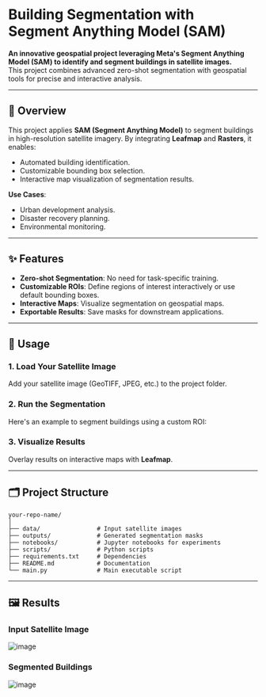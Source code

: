 # **Building Segmentation with Segment Anything Model (SAM)**

**An innovative geospatial project leveraging Meta's Segment Anything Model (SAM) to identify and segment buildings in satellite images.**  
This project combines advanced zero-shot segmentation with geospatial tools for precise and interactive analysis.

---

## 🚀 **Overview**

This project applies **SAM (Segment Anything Model)** to segment buildings in high-resolution satellite imagery. By integrating **Leafmap** and **Rasters**, it enables:
- Automated building identification.
- Customizable bounding box selection.
- Interactive map visualization of segmentation results.

**Use Cases**:
- Urban development analysis.
- Disaster recovery planning.
- Environmental monitoring.

---

## ✨ **Features**

- **Zero-shot Segmentation**: No need for task-specific training.
- **Customizable ROIs**: Define regions of interest interactively or use default bounding boxes.
- **Interactive Maps**: Visualize segmentation on geospatial maps.
- **Exportable Results**: Save masks for downstream applications.

---


## 📖 **Usage**

### 1. **Load Your Satellite Image**
Add your satellite image (GeoTIFF, JPEG, etc.) to the project folder.

### 2. **Run the Segmentation**
Here's an example to segment buildings using a custom ROI:

### 3. **Visualize Results**
Overlay results on interactive maps with **Leafmap**.

---

## 🗂️ **Project Structure**

```
your-repo-name/
│
├── data/                # Input satellite images
├── outputs/             # Generated segmentation masks
├── notebooks/           # Jupyter notebooks for experiments
├── scripts/             # Python scripts
├── requirements.txt     # Dependencies
├── README.md            # Documentation
└── main.py              # Main executable script
```

---

## 🖼️ **Results**

### **Input Satellite Image**
![image](https://github.com/user-attachments/assets/4c8491e3-e369-4c71-a080-49ccd83167a2)



### **Segmented Buildings**
![image](https://github.com/user-attachments/assets/515923be-c9c7-4973-99bb-6a5de8a070c0)


